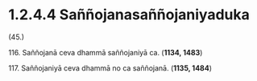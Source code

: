 

# 1.2.4.4 Saññojanasaññojaniyaduka





(45.)

116\. Saññojanā ceva dhammā saññojaniyā ca. (**1134, 1483**)

117\. Saññojaniyā ceva dhammā no ca saññojanā. (**1135, 1484**)



